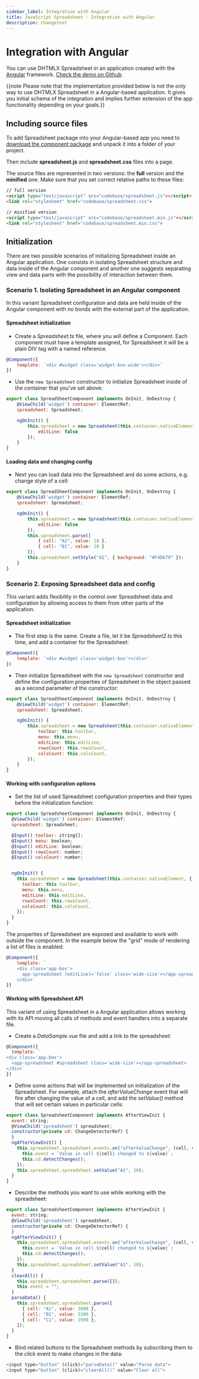 ```yaml
---
sidebar_label: Integration with Angular
title: JavaScript Spreadsheet - Integration with Angular
description: changetext
---
```


# Integration with Angular

You can use DHTMLX Spreadsheet in an application created with the [Angular](https://angular.io/) framework. [Check the demo on Github](https://github.com/DHTMLX/angular-widgets).

{{note Please note that the implementation provided below is not the only way to use DHTMLX Spreadsheet in a Angular-based application. It gives you initial schema of the integration and implies further extension of the app functionality depending on your goals.}}

## Including source files

To add Spreadsheet package into your Angular-based app you need to [download the component package](https://dhtmlx.com/docs/products/dhtmlxSpreadsheet/download.shtml) and unpack it into a folder of your project.

Then include **spreadsheet.js** and **spreadsheet.css** files into a page.

The source files are represented in two versions: the **full** version and the **minified** one. Make sure that you set correct relative paths to these files:

~~~ html title="index.html"
// full version
<script type="text/javascript" src="codebase/spreadsheet.js"></script>  
<link rel="stylesheet" href="codebase/spreadsheet.css">

// minified version
<script type="text/javascript" src="codebase/spreadsheet.min.js"></script>  
<link rel="stylesheet" href="codebase/spreadsheet.min.css">
~~~

## Initialization

There are two possible scenarios of initializing Spreadsheet inside an Angular application. One consists in isolating Spreadsheet structure and data inside of the Angular component and another one suggests separating view and data parts with the possibility of interaction between them.

### Scenario 1. Isolating Spreadsheet in an Angular component

In this variant Spreadsheet configuration and data are held inside of the Angular component with no bonds with the external part of the application.

#### Spreadsheet initialization

- Create a *Spreadsheet.ts* file, where you will define a Component. Each component must have a template assigned, for Spreadsheet it will be a plain DIV tag with a named reference.

~~~js title="Spreadsheet.ts"
@Component({
 	template: `<div #widget class='widget-box-wide'></div>`
})
~~~

- Use the `new Spreadsheet` constructor to initialize Spreadsheet inside of the container that you've set above:

~~~js title="Spreadsheet.ts"
export class SpreadSheetComponent implements OnInit, OnDestroy {
  	@ViewChild('widget') container: ElementRef;
  	spreadsheet: Spreadsheet;

  	ngOnInit() {
    	this.spreadsheet = new Spreadsheet(this.container.nativeElement, {
      		editLine: false
    	});
    }   
}
~~~

#### Loading data and changing config

- Next you can load data into the Spreadsheet and do some actions, e.g. change style of a cell:

~~~js title="Spreadsheet.ts"
export class SpreadSheetComponent implements OnInit, OnDestroy {
	@ViewChild('widget') container: ElementRef;
  	spreadsheet: Spreadsheet;

  	ngOnInit() {
    	this.spreadsheet = new Spreadsheet(this.container.nativeElement, {
      		editLine: false
    	});
    	this.spreadsheet.parse([
      		{ cell: "A1", value: 10 },
      		{ cell: "B1", value: 20 }
    	]);
    	this.spreadsheet.setStyle("A1", { background: "#F4D679" });
  	}
}
~~~

### Scenario 2. Exposing Spreadsheet data and config

This variant adds flexibility in the control over Spreadsheet data and configuration by allowing access to them from other parts of the application.

#### Spreadsheet  initialization

- The first step is the same. Create a file, let it be *Spreadsheet2.ts* this time, and add a container for the Spreadsheet:

~~~js title="Spreadsheet2.ts"
@Component({
 	template: `<div #widget class='widget-box'></div>`
})
~~~

- Then initialize Spreadsheet with the `new Spreadsheet` constructor and define the configuration properties of Spreadsheet in the object passed as a second parameter of the constructor:

~~~js title="Spreadsheet2.ts"
export class SpreadSheetComponent implements OnInit, OnDestroy {
  	@ViewChild('widget') container: ElementRef;
  	spreadsheet: Spreadsheet;

  	ngOnInit() {
      	this.spreadsheet = new Spreadsheet(this.container.nativeElement, {
      		toolbar: this.toolbar,
      		menu: this.menu,
      		editLine: this.editLine,
      		rowsCount: this.rowsCount,
      		colsCount: this.colsCount,
    	});
    }   
}
~~~

#### Working with configuration options

- Set the list of used Spreadsheet configuration properties and their types before the initialization function:

~~~js title="Spreadsheet2.ts"
export class SpreadsheetComponent implements OnInit, OnDestroy {
  @ViewChild('widget') container: ElementRef;
  spreadsheet: Spreadsheet;

  @Input() toolbar: string[];
  @Input() menu: boolean;
  @Input() editLine: boolean;
  @Input() rowsCount: number;
  @Input() colsCount: number;


  ngOnInit() {
    this.spreadsheet = new Spreadsheet(this.container.nativeElement, {
      toolbar: this.toolbar,
      menu: this.menu,
      editLine: this.editLine,
      rowsCount: this.rowsCount,
      colsCount: this.colsCount,
    });
  }
}
~~~

The properties of Spreadsheet are exposed and available to work with outside the component. In the example below the "grid" mode of rendering a list of files is enabled:

~~~js title="BasicSample.ts"
@Component({
	template: `
    <div class='app-box'>
	  app-spreadsheet [editLine]='false' class='wide-size'></app-spreadsheet>
    </div>`
}}
~~~

#### Working with Spreadsheet API

This variant of using Spreadsheet in a Angular application allows working with its API moving all calls of methods and event handlers into a separate file.

- Create a *DataSample.vue* file and add a link to the spreadsheet:

~~~js title="DataSample.ts"
@Component({
  template: `
<div class='app-box'>
  <app-spreadsheet #spreadsheet class='wide-size'></app-spreadsheet>
</div>`
})
~~~

- Define some actions that will be implemented on initialization of the Spreadsheet. For example, attach the *afterValueChange* event that will fire after changing the value of a cell, and add the *setValue()* method
that will set certain values in particular cells:

~~~js title="DataSample.ts"
export class SpreadsheetComponent implements AfterViewInit {
  event: string;
  @ViewChild('spreadsheet') spreadsheet;
  constructor(private cd: ChangeDetectorRef) {
  }
  ngAfterViewInit() {
    this.spreadsheet.spreadsheet.events.on("afterValueChange", (cell, value) => {
      this.event = `Value in cell ${cell} changed to ${value}`;
      this.cd.detectChanges();
    });
    this.spreadsheet.spreadsheet.setValue("A1", 10);
  }
}
~~~

- Describe the methods you want to use while working with the spreadsheet:

~~~js title="DataSample.ts"
export class SpreadsheetComponent implements AfterViewInit {
  event: string;
  @ViewChild('spreadsheet') spreadsheet;
  constructor(private cd: ChangeDetectorRef) {
  }
  ngAfterViewInit() {
    this.spreadsheet.spreadsheet.events.on("afterValueChange", (cell, value) => {
      this.event = `Value in cell ${cell} changed to ${value}`;
      this.cd.detectChanges();
    });
    this.spreadsheet.spreadsheet.setValue("A1", 10);
  }
  clearAll() {
    this.spreadsheet.spreadsheet.parse([]);
    this.event = "";
  }
  parseData() {
    this.spreadsheet.spreadsheet.parse([
      { cell: "A1", value: 1000 },
      { cell: "B1", value: 5300 },
      { cell: "C1", value: 2900 },
    ]);
  }
}
~~~

- Bind related buttons to the Spreadsheet methods by subscribing them to the *click* event to make changes in the data:

~~~js title="DataSample.ts"
<input type="button" (click)="parseData()" value="Parse data">
<input type="button" (click)="clearAll()" value="Clear all">
~~~
